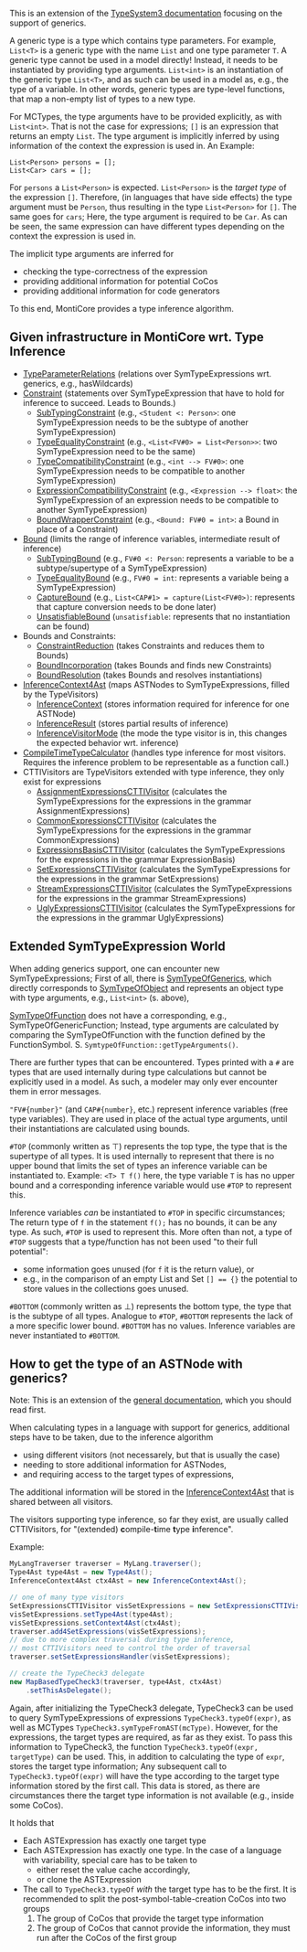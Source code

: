 <!-- (c) https://github.com/MontiCore/monticore -->

<!-- Alpha-version: This is intended to become a MontiCore stable explanation. -->

This is an extension of the
[TypeSystem3 documentation](../TypeSystem3.md)
focusing on the support of generics.

A generic type is a type which contains type parameters.
For example, `List<T>` is a generic type with the name `List`
and one type parameter `T`.
A generic type cannot be used in a model directly!
Instead, it needs to be instantiated by providing type arguments.
`List<int>` is an instantiation of the generic type `List<T>`,
and as such can be used in a model as, e.g., the type of a variable.
In other words, generic types are type-level functions,
that map a non-empty list of types to a new type.

For MCTypes, the type arguments have to be provided explicitly,
as with `List<int>`.
That is not the case for expressions;
`[]` is an expression that returns an empty `List`.
The type argument is implicitly inferred by using information
of the context the expression is used in.
An Example:

```
List<Person> persons = [];
List<Car> cars = [];
```

For `persons` a `List<Person>` is expected.
`List<Person>` is the _target type_ of the expression `[]`.
Therefore, (in languages that have side effects) the type argument
must be `Person`, thus resulting in the type `List<Person>` for `[]`.
The same goes for `cars`; Here, the type argument is required to be `Car`.
As can be seen, the same expression can have different types
depending on the context the expression is used in.

The implicit type arguments are inferred for

* checking the type-correctness of the expression
* providing additional information for potential CoCos
* providing additional information for code generators

To this end, MontiCore provides a type inference algorithm.

## Given infrastructure in MontiCore wrt. Type Inference

* [TypeParameterRelations](TypeParameterRelations.java)
  (relations over SymTypeExpressions wrt. generics, e.g., hasWildcards)
* [Constraint](constraints/Constraint.java)
  (statements over SymTypeExpression that have to hold
  for inference to succeed. Leads to Bounds.)
    * [SubTypingConstraint](constraints/SubTypingConstraint.java)
      (e.g., `<Student <: Person>`: one SymTypeExpression needs to be
      the subtype of another SymTypeExpression)
    * [TypeEqualityConstraint](constraints/TypeEqualityConstraint.java)
      (e.g., `<List<FV#0> = List<Person>>`: two SymTypeExpression need to be
      the same)
    * [TypeCompatibilityConstraint](constraints/TypeCompatibilityConstraint.java)
      (e.g., `<int --> FV#0>`: one SymTypeExpression needs to be compatible
      to another SymTypeExpression)
    * [ExpressionCompatibilityConstraint](constraints/ExpressionCompatibilityConstraint.java)
      (e.g., `<Expression --> float>`: the SymTypeExpression of an expression
      needs to be compatible to another SymTypeExpression)
    * [BoundWrapperConstraint](constraints/BoundWrapperConstraint.java)
      (e.g., `<Bound: FV#0 = int>`: a Bound in place of a Constraint)
* [Bound](bounds/Bound.java)
  (limits the range of inference variables, intermediate result of inference)
    * [SubTypingBound](bounds/SubTypingBound.java)
      (e.g., `FV#0 <: Person`: represents a variable to be
      a subtype/supertype of a SymTypeExpression)
    * [TypeEqualityBound](bounds/TypeEqualityBound.java)
      (e.g., `FV#0 = int`: represents a variable being a SymTypeExpression)
    * [CaptureBound](bounds/CaptureBound.java)
      (e.g., `List<CAP#1> = capture(List<FV#0>)`: represents that
      capture conversion needs to be done later)
    * [UnsatisfiableBound](bounds/UnsatisfiableBound.java)
      (`unsatisfiable`: represents that no instantiation can be found)
* Bounds and Constraints:
    * [ConstraintReduction](util/ConstraintReduction.java)
      (takes Constraints and reduces them to Bounds)
    * [BoundIncorporation](util/BoundIncorporation.java)
      (takes Bounds and finds new Constraints)
    * [BoundResolution](util/BoundResolution.java)
      (takes Bounds and resolves instantiations)
* [InferenceContext4Ast](context/InferenceContext4Ast.java)
  (maps ASTNodes to SymTypeExpressions, filled by the TypeVisitors)
    * [InferenceContext](context/InferenceContext.java)
      (stores information required for inference for one ASTNode)
    * [InferenceResult](context/InferenceResult.java)
      (stores partial results of inference)
    * [InferenceVisitorMode](context/InferenceVisitorMode.java)
      (the mode the type visitor is in,
      this changes the expected behavior wrt. inference)
* [CompileTimeTypeCalculator](util/CompileTimeTypeCalculator.java)
  (handles type inference for most visitors. Requires the inference problem
  to be representable as a function call.)
* CTTIVisitors are TypeVisitors extended with type inference,
  they only exist for expressions
    * [AssignmentExpressionsCTTIVisitor](../../expressions/assignmentexpressions/types3/AssignmentExpressionsCTTIVisitor.java)
      (calculates the SymTypeExpressions for the expressions
      in the grammar AssignmentExpressions)
    * [CommonExpressionsCTTIVisitor](../../expressions/commonexpressions/types3/CommonExpressionsCTTIVisitor.java)
      (calculates the SymTypeExpressions for the expressions
      in the grammar CommonExpressions)
    * [ExpressionsBasisCTTIVisitor](../../expressions/expressionsbasis/types3/ExpressionBasisCTTIVisitor.java)
      (calculates the SymTypeExpressions for the expressions
      in the grammar ExpressionBasis)
    * [SetExpressionsCTTIVisitor](../../ocl/setexpressions/types3/SetExpressionsCTTIVisitor.java)
      (calculates the SymTypeExpressions for the expressions
      in the grammar SetExpressions)
    * [StreamExpressionsCTTIVisitor](../../expressions/streamexpressions/types3/StreamExpressionsCTTIVisitor.java)
      (calculates the SymTypeExpressions for the expressions
      in the grammar StreamExpressions)
    * [UglyExpressionsCTTIVisitor](../../expressions/uglyexpressions/types3/UglyExpressionsCTTIVisitor.java)
      (calculates the SymTypeExpressions for the expressions
      in the grammar UglyExpressions)

## Extended SymTypeExpression World

When adding generics support, one can encounter new SymTypeExpressions;
First of all, there is
[SymTypeOfGenerics](../../types/check/SymTypeOfGenerics.java),
which directly corresponds to
[SymTypeOfObject](../../types/check/SymTypeOfObject.java)
and represents an object type with type arguments,
e.g., `List<int>` (s. above),

[SymTypeOfFunction](../../types/check/SymTypeOfFunction.java)
does not have a corresponding, e.g., SymTypeOfGenericFunction;
Instead, type arguments are calculated by comparing the
SymTypeOfFunction with the function defined by the FunctionSymbol.
S. `SymtypeOfFunction::getTypeArguments()`.

There are further types that can be encountered.
Types printed with a `#` are types that are used internally during
type calculations but cannot be explicitly used in a model.
As such, a modeler may only ever encounter them in error messages.

`"FV#{number}"` (and `CAP#{number}`, etc.) represent inference variables
(free type variables).
They are used in place of the actual type arguments,
until their instantiations are calculated using bounds.

`#TOP` (commonly written as ⊤) represents the top type,
the type that is the supertype of all types.
It is used internally to represent that there is no upper bound
that limits the set of types an inference variable can be instantiated to.
Example: `<T> T f()` here, the type variable `T` is has no upper bound
and a corresponding inference variable would use `#TOP` to represent this.

Inference variables _can_ be instantiated to `#TOP` in specific circumstances;
The return type of `f` in the statement `f();` has no bounds,
it can be any type. As such, `#TOP` is used to represent this.
More often than not, a type of `#TOP` suggests that a type/function
has not been used "to their full potential":
* some information goes unused (for `f` it is the return value), or
* e.g., in the comparison of an empty List and Set `[] == {}`
  the potential to store values in the collections goes unused.

`#BOTTOM` (commonly written as ⊥) represents the bottom type,
the type that is the subtype of all types.
Analogue to `#TOP`, `#BOTTOM` represents
the lack of a more specific lower bound.
`#BOTTOM` has no values.
Inference variables are never instantiated to `#BOTTOM`.

## How to get the type of an ASTNode with generics?

Note: This is an extension of the
[general documentation](../TypeSystem3.md#how-to-get-the-type-of-an-astnode),
which you should read first.

When calculating types in a language with support for generics,
additional steps have to be taken, due to the inference algorithm

* using different visitors (not necessarely, but that is usually the case)
* needing to store additional information for ASTNodes,
* and requiring access to the target types of expressions,

The additional information will be stored in the
[InferenceContext4Ast](context/InferenceContext4Ast.java)
that is shared between all visitors.

The visitors supporting type inference, so far they exist,
are usually called CTTIVisitors,
for "(extended) **c**ompile-**t**ime **t**ype **i**nference".

Example:
```java
MyLangTraverser traverser = MyLang.traverser();
Type4Ast type4Ast = new Type4Ast();
InferenceContext4Ast ctx4Ast = new InferenceContext4Ast();

// one of many type visitors
SetExpressionsCTTIVisitor visSetExpressions = new SetExpressionsCTTIVisitor();
visSetExpressions.setType4Ast(type4Ast);
visSetExpressions.setContext4Ast(ctx4Ast);
traverser.add4SetExpressions(visSetExpressions);
// due to more complex traversal during type inference,
// most CTTIVisitors need to control the order of traversal
traverser.setSetExpressionsHandler(visSetExpressions);

// create the TypeCheck3 delegate
new MapBasedTypeCheck3(traverser, type4Ast, ctx4Ast)
    .setThisAsDelegate();
```

Again, after initializing the TypeCheck3 delegate,
TypeCheck3 can be used to query SymTypeExpressions of expressions
`TypeCheck3.typeOf(expr)`,
as well as MCTypes
`TypeCheck3.symTypeFromAST(mcType)`.
However, for the expressions,
the target types are required, as far as they exist.
To pass this information to TypeCheck3,
the function `TypeCheck3.typeOf(expr, targetType)` can be used.
This, in addition to calculating the type of `expr`,
stores the target type information;
Any subsequent call to `TypeCheck3.typeOf(expr)` will have the type
according to the target type information stored by the first call.
This data is stored, as there are circumstances there the target type
information is not available (e.g., inside some CoCos).

It holds that
* Each ASTExpression has exactly one target type
* Each ASTExpression has exactly one type.
  In the case of a language with variability, special care has to be taken to
    * either reset the value cache accordingly,
    * or clone the ASTExpression
* The call to `TypeCheck3.typeOf` *with* the target type has to be the first.
  It is recommended to split the post-symbol-table-creation CoCos
  into two groups
    1. The group of CoCos that provide the target type information
    2. The group of CoCos that cannot provide the information,
       they must run after the CoCos of the first group
